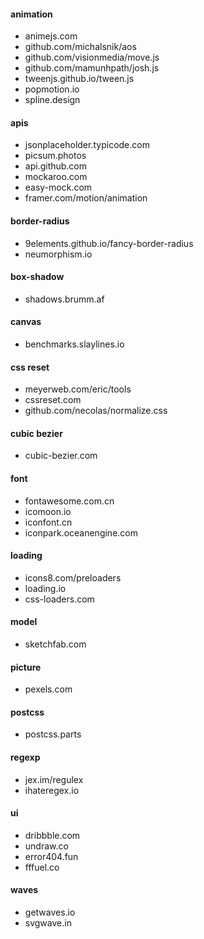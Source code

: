 #### animation

- animejs.com
- github.com/michalsnik/aos
- github.com/visionmedia/move.js
- github.com/mamunhpath/josh.js
- tweenjs.github.io/tween.js
- popmotion.io
- spline.design

#### apis

- jsonplaceholder.typicode.com
- picsum.photos
- api.github.com
- mockaroo.com
- easy-mock.com
- framer.com/motion/animation

#### border-radius

- 9elements.github.io/fancy-border-radius
- neumorphism.io

#### box-shadow

- shadows.brumm.af

#### canvas

- benchmarks.slaylines.io

#### css reset

- meyerweb.com/eric/tools
- cssreset.com
- github.com/necolas/normalize.css

#### cubic bezier

- cubic-bezier.com

#### font

- fontawesome.com.cn
- icomoon.io
- iconfont.cn
- iconpark.oceanengine.com

#### loading

- icons8.com/preloaders
- loading.io
- css-loaders.com

#### model

- sketchfab.com

#### picture

- pexels.com

#### postcss

- postcss.parts

#### regexp

- jex.im/regulex
- ihateregex.io

#### ui

- dribbble.com
- undraw.co
- error404.fun
- fffuel.co

#### waves

- getwaves.io
- svgwave.in